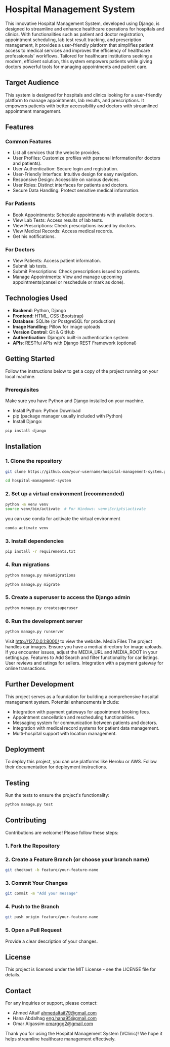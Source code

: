 # Hospital Management System

This innovative Hospital Management System, developed using Django, is designed to streamline and enhance healthcare operations for hospitals and clinics. With functionalities such as patient and doctor registration, appointment scheduling, lab test result tracking, and prescription management, it provides a user-friendly platform that simplifies patient access to medical services and improves the efficiency of healthcare professionals' workflows.
Tailored for healthcare institutions seeking a modern, efficient solution, this system empowers patients while giving doctors powerful tools for managing appointments and patient care.

## Target Audience

This system is designed for hospitals and clinics looking for a user-friendly platform to manage appointments, lab results, and prescriptions. It empowers patients with better accessibility and doctors with streamlined appointment management.

## Features

### Common Features

- List all services that the website provides.
- User Profiles: Customize profiles with personal information(for doctors and patients).
- User Authentication: Secure login and registration.
- User-Friendly Interface: Intuitive design for easy navigation.
- Responsive Design: Accessible on various devices.
- User Roles: Distinct interfaces for patients and doctors.
- Secure Data Handling: Protect sensitive medical information.

### For Patients

- Book Appointments: Schedule appointments with available doctors.
- View Lab Tests: Access results of lab tests.
- View Prescriptions: Check prescriptions issued by doctors.
- View Medical Records: Access medical records.
- Get his notifications.

### For Doctors

- View Patients: Access patient information.
- Submit lab tests.
- Submit Prescriptions: Check prescriptions issued to patients.
- Manage Appointments: View and manage upcoming appointments(cansel or reschedule or mark as done).

## Technologies Used

- **Backend**: Python, Django
- **Frontend**: HTML, CSS (Bootstrap)
- **Database**: SQLite (or PostgreSQL for production)
- **Image Handling**: Pillow for image uploads
- **Version Control**: Git & GitHub
- **Authentication**: Django’s built-in authentication system
- **APIs**: RESTful APIs with Django REST Framework (optional)

## Getting Started

Follow the instructions below to get a copy of the project running on your local machine.

### Prerequisites

Make sure you have Python and Django installed on your machine.

- Install Python: Python Download
- pip (package manager usually included with Python)
- Install Django:

```bash
pip install django
```

## Installation

### 1. Clone the repository

```bash
git clone https://github.com/your-username/hospital-management-system.git

cd hospital-management-system
```

### 2. Set up a virtual environment (recommended)

```bash
python -m venv venv
source venv/bin/activate  # For Windows: venv\Scripts\activate
```

you can use conda for acitivate the virtual environment

```bash
conda activate venv
```

### 3. Install dependencies

```bash
pip install -r requirements.txt
```

### 4. Run migrations

```bash
python manage.py makemigrations
```

```bash
python manage.py migrate
```

### 5. Create a superuser to access the Django admin

```bash
python manage.py createsuperuser
```

### 6. Run the development server

```bash
python manage.py runserver
```

Visit <http://127.0.0.1:8000/> to view the website. Media Files The project handles car images. Ensure you have a media/ directory for image uploads. If you encounter issues, adjust the MEDIA_URL and MEDIA_ROOT in your settings.py. Features to Add Search and filter functionality for car listings. User reviews and ratings for sellers. Integration with a payment gateway for online transactions.

## Further Development

This project serves as a foundation for building a comprehensive hospital management system. Potential enhancements include:

- Integration with payment gateways for appointment booking fees.
- Appointment cancellation and rescheduling functionalities.
- Messaging system for communication between patients and doctors.
- Integration with medical record systems for patient data management.
- Multi-hospital support with location management.

## Deployment

To deploy this project, you can use platforms like Heroku or AWS. Follow their documentation for deployment instructions.

## Testing

Run the tests to ensure the project's functionality:

```bash
python manage.py test
```

## Contributing

Contributions are welcome! Please follow these steps:

### 1. Fork the Repository

### 2. Create a Feature Branch (or choose your branch name)

```bash
git checkout -b feature/your-feature-name
```

### 3. Commit Your Changes

```bash
git commit -m "Add your message"
```

### 4. Push to the Branch

```bash
git push origin feature/your-feature-name
```

### 5.  Open a Pull Request

Provide a clear description of your changes.

## License

This project is licensed under the MIT License - see the LICENSE file for details.

## Contact

For any inquiries or support, please contact:

- Ahmed Altaif [ahmedaltaif79@gmail.com](mailto:ahmedaltaif79@gmail.com)
- Hana Abdalhag [eng.hana95@gmail.com](mailto:eng.hana95@gmail.com)
- Omar Algassim [omarggg2@gmail.com](mailto:omarggg2@gmail.com)

Thank you for using the Hospital Management System (VClinic)! We hope it helps streamline healthcare management effectively.